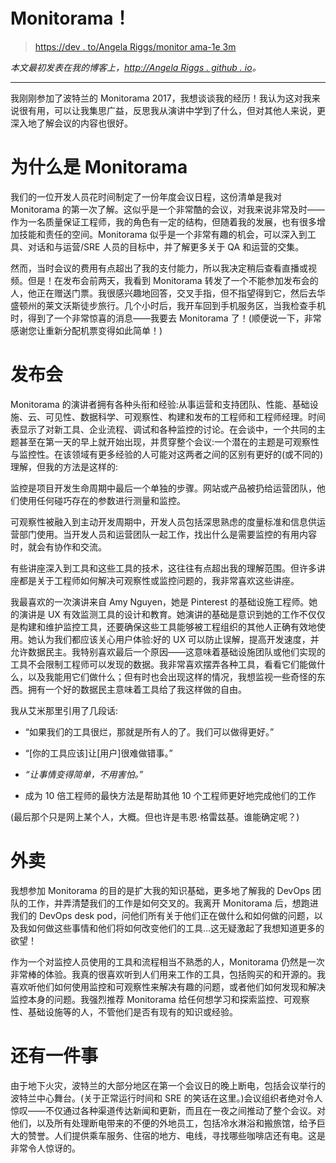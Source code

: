 # Monitorama！

> [https://dev . to/Angela Riggs/monitor ama-1e 3m](https://dev.to/angelariggs/monitorama-1e3m)

*本文最初发表在我的博客上，[http://Angela Riggs . github . io](http://angelariggs.github.io/blog/monitorama)。*

* * *

我刚刚参加了波特兰的 Monitorama 2017，我想谈谈我的经历！我认为这对我来说很有用，可以让我集思广益，反思我从演讲中学到了什么，但对其他人来说，更深入地了解会议的内容也很好。

# 为什么是 Monitorama

我们的一位开发人员花时间制定了一份年度会议日程，这份清单是我对 Monitorama 的第一次了解。这似乎是一个非常酷的会议，对我来说非常及时——作为一名质量保证工程师，我的角色有一定的结构，但随着我的发展，也有很多增加技能和责任的空间。Monitorama 似乎是一个非常有趣的机会，可以深入到工具、对话和与运营/SRE 人员的目标中，并了解更多关于 QA 和运营的交集。

然而，当时会议的费用有点超出了我的支付能力，所以我决定稍后查看直播或视频。但是！在发布会前两天，我看到 Monitorama 转发了一个不能参加发布会的人，他正在赠送门票。我很感兴趣地回答，交叉手指，但不指望得到它，然后去华盛顿州的莱文沃斯徒步旅行。几个小时后，我开车回到手机服务区，当我检查手机时，得到了一个非常惊喜的消息——我要去 Monitorama 了！(顺便说一下，非常感谢您让重新分配机票变得如此简单！)

# 发布会

Monitorama 的演讲者拥有各种头衔和经验:从事运营和支持团队、性能、基础设施、云、可见性、数据科学、可观察性、构建和发布的工程师和工程师经理。时间表显示了对新工具、企业流程、调试和各种监控的讨论。在会谈中，一个共同的主题甚至在第一天的早上就开始出现，并贯穿整个会议:一个潜在的主题是可观察性与监控性。在该领域有更多经验的人可能对这两者之间的区别有更好的(或不同的)理解，但我的方法是这样的:

监控是项目开发生命周期中最后一个单独的步骤。网站或产品被扔给运营团队，他们使用任何碰巧存在的参数进行测量和监控。

可观察性被融入到主动开发周期中，开发人员包括深思熟虑的度量标准和信息供运营部门使用。当开发人员和运营团队一起工作，找出什么是需要监控的有用内容时，就会有协作和交流。

有些讲座深入到工具和这些工具的技术，这往往有点超出我的理解范围。但许多讲座都是关于工程师如何解决可观察性或监控问题的，我非常喜欢这些讲座。

我最喜欢的一次演讲来自 Amy Nguyen，她是 Pinterest 的基础设施工程师。她的演讲是 UX 有效监测工具的设计和教育。她演讲的基础是意识到她的工作不仅仅是构建和维护监控工具，还要确保这些工具能够被工程组织的其他人正确有效地使用。她认为我们都应该关心用户体验:好的 UX 可以防止误解，提高开发速度，并允许数据民主。我特别喜欢最后一个原因——这意味着基础设施团队或他们实现的工具不会限制工程师可以发现的数据。我非常喜欢摆弄各种工具，看看它们能做什么，以及我能用它们做什么；但有时也会出现这样的情况，我想监视一些奇怪的东西。拥有一个好的数据民主意味着工具给了我这样做的自由。

我从艾米那里引用了几段话:

*   “如果我们的工具很烂，那就是所有人的了。我们可以做得更好。”

*   “[你的工具应该]让[用户]很难做错事。”

*   *“让事情变得简单，不用害怕。”*

*   成为 10 倍工程师的最快方法是帮助其他 10 个工程师更好地完成他们的工作

(最后那个只是网上某个人，大概。但也许是韦恩·格雷兹基。谁能确定呢？)

# 外卖

我想参加 Monitorama 的目的是扩大我的知识基础，更多地了解我的 DevOps 团队的工作，并弄清楚我们的工作是如何交叉的。我离开 Monitorama 后，想跑进我们的 DevOps desk pod，问他们所有关于他们正在做什么和如何做的问题，以及我如何做这些事情和他们将如何改变他们的工具…这无疑激起了我想知道更多的欲望！

作为一个对监控人员使用的工具和流程相当不熟悉的人，Monitorama 仍然是一次非常棒的体验。我真的很喜欢听到人们用来工作的工具，包括购买的和开源的。我喜欢听他们如何使用监控和可观察性来解决有趣的问题，或者他们如何发现和解决监控本身的问题。我强烈推荐 Monitorama 给任何想学习和探索监控、可观察性、基础设施等的人，不管他们是否有现有的知识或经验。

# 还有一件事

由于地下火灾，波特兰的大部分地区在第一个会议日的晚上断电，包括会议举行的波特兰中心舞台。(关于正常运行时间和 SRE 的笑话在这里。)会议组织者绝对令人惊叹——不仅通过各种渠道传达新闻和更新，而且在一夜之间推动了整个会议。对他们，以及所有处理断电带来的不便的外地员工，包括冷水淋浴和搬旅馆，给予巨大的赞誉。人们提供乘车服务、住宿的地方、电线，寻找哪些咖啡店还有电。这是非常令人惊讶的。